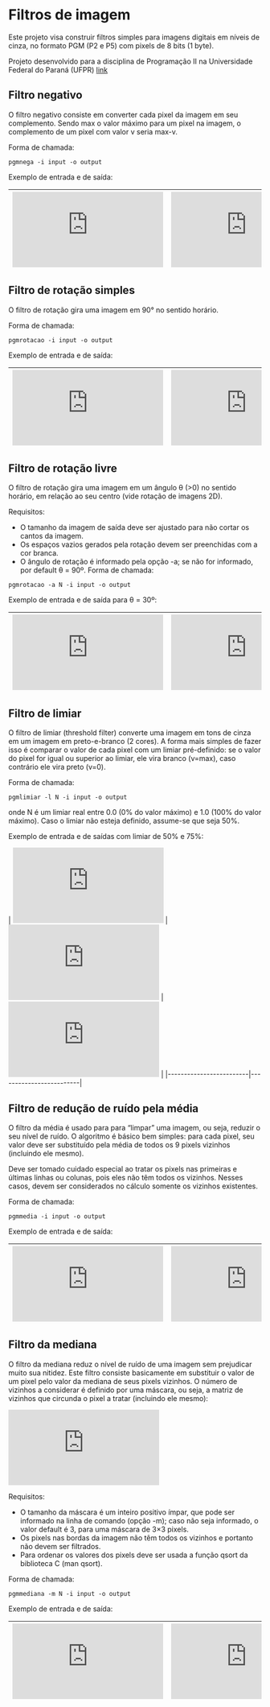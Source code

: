 # Filtros de imagem

Este projeto visa construir filtros simples para imagens digitais em níveis de cinza, no formato PGM (P2 e P5) com pixels de 8 bits (1 byte).

Projeto desenvolvido para a disciplina de Programação II na Universidade Federal do Paraná (UFPR) [link](https://wiki.inf.ufpr.br/maziero/doku.php?id=c:processamento_de_imagens)

## Filtro negativo

O filtro negativo consiste em converter cada pixel da imagem em seu complemento. Sendo max o valor máximo para um pixel na imagem, o complemento de um pixel com valor v seria max-v.

Forma de chamada:
```
pgmnega -i input -o output
```

Exemplo de entrada e de saída:

| ![Image 1](https://wiki.inf.ufpr.br/maziero/lib/exe/fetch.php?media=c:lena-original.png) | ![Image 2](https://wiki.inf.ufpr.br/maziero/lib/exe/fetch.php?media=c:lena-negative.png) |
|-------------------------|-------------------------|


## Filtro de rotação simples

O filtro de rotação gira uma imagem em 90° no sentido horário.

Forma de chamada:
```
pgmrotacao -i input -o output
```

Exemplo de entrada e de saída:

| ![Image 1](https://wiki.inf.ufpr.br/maziero/lib/exe/fetch.php?media=c:lena-original.png) | ![Image 2](https://wiki.inf.ufpr.br/maziero/lib/exe/fetch.php?media=c:lena-rotate.png) |
|-------------------------|-------------------------|

## Filtro de rotação livre

O filtro de rotação gira uma imagem em um ângulo θ (>0) no sentido horário, em relação ao seu centro (vide rotação de imagens 2D).

Requisitos:

- O tamanho da imagem de saída deve ser ajustado para não cortar os cantos da imagem.
- Os espaços vazios gerados pela rotação devem ser preenchidas com a cor branca.
- O ângulo de rotação é informado pela opção -a; se não for informado, por default θ = 90º.
Forma de chamada:
```
pgmrotacao -a N -i input -o output
```

Exemplo de entrada e de saída para θ = 30º:

| ![Image 1](https://wiki.inf.ufpr.br/maziero/lib/exe/fetch.php?media=c:lena-original.png) | ![Image 2](https://wiki.inf.ufpr.br/maziero/lib/exe/fetch.php?media=c:lena-rotate-30.png) |
|-------------------------|-------------------------|

## Filtro de limiar

O filtro de limiar (threshold filter) converte uma imagem em tons de cinza em um imagem em preto-e-branco (2 cores). A forma mais simples de fazer isso é comparar o valor de cada pixel com um limiar pré-definido: se o valor do pixel for igual ou superior ao limiar, ele vira branco (v=max), caso contrário ele vira preto (v=0).

Forma de chamada:
```
pgmlimiar -l N -i input -o output
```

onde N é um limiar real entre 0.0 (0% do valor máximo) e 1.0 (100% do valor máximo). Caso o limiar não esteja definido, assume-se que seja 50%.

Exemplo de entrada e de saídas com limiar de 50% e 75%:

| ![Image 1](https://wiki.inf.ufpr.br/maziero/lib/exe/fetch.php?media=c:lena-original.png) | ![Image 2](https://wiki.inf.ufpr.br/maziero/lib/exe/fetch.php?w=200&tok=32f0f6&media=c:lena-threshold-50.png) | ![Image 3](https://wiki.inf.ufpr.br/maziero/lib/exe/fetch.php?w=200&tok=32f0f6&media=c:lena-threshold-50.png) |
|-------------------------|-------------------------|

## Filtro de redução de ruído pela média

O filtro da média é usado para para “limpar” uma imagem, ou seja, reduzir o seu nível de ruído. O algoritmo é básico bem simples: para cada pixel, seu valor deve ser substituído pela média de todos os 9 pixels vizinhos (incluindo ele mesmo).

Deve ser tomado cuidado especial ao tratar os pixels nas primeiras e últimas linhas ou colunas, pois eles não têm todos os vizinhos. Nesses casos, devem ser considerados no cálculo somente os vizinhos existentes.

Forma de chamada:
```
pgmmedia -i input -o output
```

Exemplo de entrada e de saída:

| ![Image 1](https://wiki.inf.ufpr.br/maziero/lib/exe/fetch.php?media=c:ballons-original.png) | ![Image 2](https://wiki.inf.ufpr.br/maziero/lib/exe/fetch.php?media=c:ballons-average.png) |
|-------------------------|-------------------------|

## Filtro da mediana
O filtro da mediana reduz o nível de ruído de uma imagem sem prejudicar muito sua nitidez. Este filtro consiste basicamente em substituir o valor de um pixel pelo valor da mediana de seus pixels vizinhos. O número de vizinhos a considerar é definido por uma máscara, ou seja, a matriz de vizinhos que circunda o pixel a tratar (incluindo ele mesmo):

![Image](https://wiki.inf.ufpr.br/maziero/lib/exe/fetch.php?w=300&tok=4a827b&media=c:mascaras.png)

Requisitos:

- O tamanho da máscara é um inteiro positivo ímpar, que pode ser informado na linha de comando (opção -m); caso não seja informado, o valor default é 3, para uma máscara de 3×3 pixels.
- Os pixels nas bordas da imagem não têm todos os vizinhos e portanto não devem ser filtrados.
- Para ordenar os valores dos pixels deve ser usada a função qsort da biblioteca C (man qsort).

Forma de chamada:
```
pgmmediana -m N -i input -o output
```

Exemplo de entrada e de saída:

| ![Image 1](https://wiki.inf.ufpr.br/maziero/lib/exe/fetch.php?media=c:ballons-original.png) | ![Image 2](https://wiki.inf.ufpr.br/maziero/lib/exe/fetch.php?media=c:ballons-median.png) |
|-------------------------|-------------------------|

